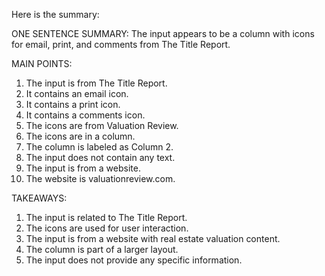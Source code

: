 Here is the summary:

ONE SENTENCE SUMMARY:
The input appears to be a column with icons for email, print, and comments from The Title Report.

MAIN POINTS:
1. The input is from The Title Report.
2. It contains an email icon.
3. It contains a print icon.
4. It contains a comments icon.
5. The icons are from Valuation Review.
6. The icons are in a column.
7. The column is labeled as Column 2.
8. The input does not contain any text.
9. The input is from a website.
10. The website is valuationreview.com.

TAKEAWAYS:
1. The input is related to The Title Report.
2. The icons are used for user interaction.
3. The input is from a website with real estate valuation content.
4. The column is part of a larger layout.
5. The input does not provide any specific information.

